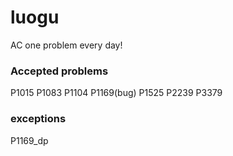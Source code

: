 # luogu
AC one problem every day!
### Accepted problems
P1015 P1083 P1104 P1169(bug) P1525 P2239 P3379
### exceptions
P1169_dp

